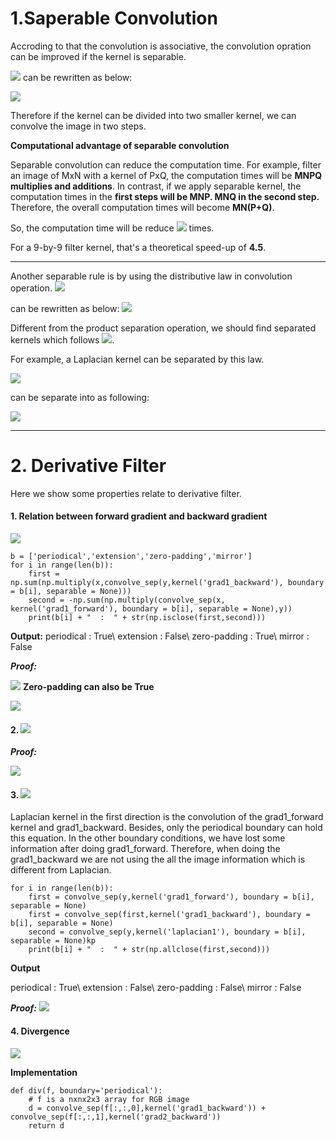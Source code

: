 # 1.Saperable Convolution
Accroding to that the convolution is associative, the convolution opration can be improved if the kernel is separable.

![](https://i.imgur.com/e8tOwlA.png)
can be rewritten as below:

![](https://i.imgur.com/8IJInKC.png)

Therefore if the kernel can be divided into two smaller kernel, we can convolve the image in two steps.

**Computational advantage of separable convolution**

Separable convolution can reduce the computation time. For example, filter an image of MxN with a kernel of PxQ, the computation times will be **MNPQ multiplies and additions**. In contrast, if we apply separable kernel, the computation times in the **first steps will be MNP. MNQ in the second step.** Therefore, the overall computation times will become **MN(P+Q)**.

So, the computation time will be reduce ![](https://i.imgur.com/4EnpDTJ.png) times.

For a 9-by-9 filter kernel, that's a theoretical speed-up of **4.5**.

---

Another separable rule is by using the distributive law in convolution operation.
![](https://i.imgur.com/Qkq8Dl0.png)

can be rewritten as below:
![](https://i.imgur.com/9mV8WUJ.png)

Different from the product separation operation, we should find separated kernels which follows ![](https://i.imgur.com/ZHBfNOh.png). 

For example, a Laplacian kernel can be separated by this law.

![](https://i.imgur.com/6CdH2oT.png)

can be separate into as following:

![](https://i.imgur.com/z9KRXzT.png)

---
# 2. Derivative Filter
Here we show some properties relate to derivative filter.
#### 1. Relation between forward gradient and backward gradient
![](https://i.imgur.com/QjyA0Tj.png)
```python=
b = ['periodical','extension','zero-padding','mirror']
for i in range(len(b)):
    first = np.sum(np.multiply(x,convolve_sep(y,kernel('grad1_backward'), boundary = b[i], separable = None)))
    second = -np.sum(np.multiply(convolve_sep(x, kernel('grad1_forward'), boundary = b[i], separable = None),y))
    print(b[i] + "  :  " + str(np.isclose(first,second)))
```
**Output:**
periodical  :  True\\
extension  :  False\\
zero-padding  :  True\\
mirror  :  False

***Proof:***

![](https://i.imgur.com/IZXUjLJ.png)
**Zero-padding can also be True**

![](https://i.imgur.com/GFmact1.png)

#### 2. ![](https://i.imgur.com/KnvMWMn.png)

***Proof:***

![](https://i.imgur.com/vP9f6B3.png)

#### 3. ![](https://i.imgur.com/eJct2Gm.png)

Laplacian kernel in the first direction is the convolution of the grad1_forward kernel and grad1_backward. Besides, only the periodical boundary can hold this equation. In the other boundary conditions, we have lost some information after doing grad1_forward. Therefore, when doing the grad1_backward we are not using the all the image information which is different from Laplacian.
```python=
for i in range(len(b)):
    first = convolve_sep(y,kernel('grad1_forward'), boundary = b[i], separable = None)
    first = convolve_sep(first,kernel('grad1_backward'), boundary = b[i], separable = None)
    second = convolve_sep(y,kernel('laplacian1'), boundary = b[i], separable = None)kp
    print(b[i] + "  :  " + str(np.allclose(first,second)))
```
**Output**

periodical  :  True\\
extension  :  False\\
zero-padding  :  False\\
mirror  :  False

***Proof:***
![](https://i.imgur.com/Ik7fWIU.png)

#### 4. Divergence
![](https://i.imgur.com/WNqXGeY.png)

**Implementation**
```python=
def div(f, boundary='periodical'):
    # f is a nxnx2x3 array for RGB image
    d = convolve_sep(f[:,:,0],kernel('grad1_backward')) + convolve_sep(f[:,:,1],kernel('grad2_backward'))
    return d
```















